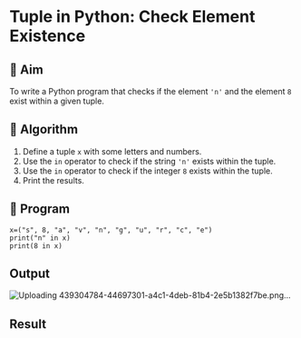 # Tuple in Python: Check Element Existence

## 🎯 Aim
To write a Python program that checks if the element `'n'` and the element `8` exist within a given tuple.

## 🧠 Algorithm
1. Define a tuple `x` with some letters and numbers.
2. Use the `in` operator to check if the string `'n'` exists within the tuple.
3. Use the `in` operator to check if the integer `8` exists within the tuple.
4. Print the results.

## 🧾 Program
```
x=("s", 8, "a", "v", "n", "g", "u", "r", "c", "e") 
print("n" in x) 
print(8 in x)
```

## Output
![Uploading 439304784-44697301-a4c1-4deb-81b4-2e5b1382f7be.png…]()

## Result
